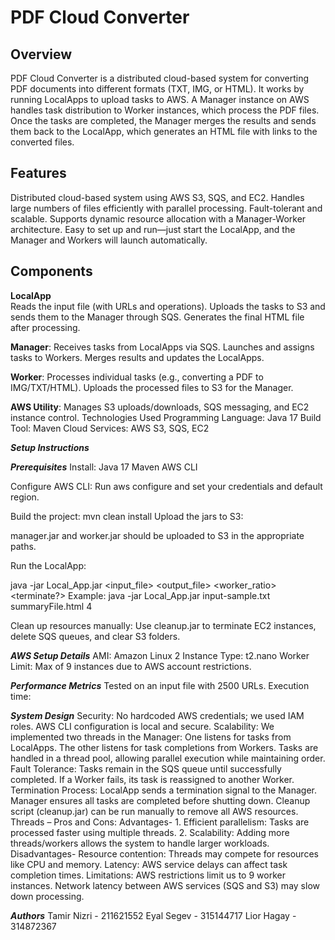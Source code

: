 # **PDF Cloud Converter**

## **Overview**  
PDF Cloud Converter is a distributed cloud-based system for converting PDF documents into different formats (TXT, IMG, or HTML). It works by running LocalApps to upload tasks to AWS. A Manager instance on AWS handles task distribution to Worker instances, which process the PDF files. Once the tasks are completed, the Manager merges the results and sends them back to the LocalApp, which generates an HTML file with links to the converted files.

## **Features**  
Distributed cloud-based system using AWS S3, SQS, and EC2.
Handles large numbers of files efficiently with parallel processing.
Fault-tolerant and scalable.
Supports dynamic resource allocation with a Manager-Worker architecture.
Easy to set up and run—just start the LocalApp, and the Manager and Workers will launch automatically.

## **Components**  

**LocalApp**  
   Reads the input file (with URLs and operations).
   Uploads the tasks to S3 and sends them to the Manager through SQS.
   Generates the final HTML file after processing.

**Manager**:
   Receives tasks from LocalApps via SQS.
   Launches and assigns tasks to Workers.
   Merges results and updates the LocalApps.

**Worker**:
   Processes individual tasks (e.g., converting a PDF to IMG/TXT/HTML).
   Uploads the processed files to S3 for the Manager.

**AWS Utility**:
   Manages S3 uploads/downloads, SQS messaging, and EC2 instance control.
   Technologies Used
   Programming Language: Java 17
   Build Tool: Maven
   Cloud Services: AWS S3, SQS, EC2
   

***Setup Instructions***

***Prerequisites***
Install:
   Java 17
   Maven
   AWS CLI

Configure AWS CLI:
   Run aws configure and set your credentials and default region.
   
   Build the project:
         mvn clean install
         Upload the jars to S3:

   manager.jar and worker.jar should be uploaded to S3 in the appropriate paths.
   
Run the LocalApp:

java -jar Local_App.jar <input_file> <output_file> <worker_ratio> <terminate?>
Example: java -jar Local_App.jar input-sample.txt summaryFile.html 4

Clean up resources manually:
   Use cleanup.jar to terminate EC2 instances, delete SQS queues, and clear S3 folders.

***AWS Setup Details***
AMI: Amazon Linux 2
Instance Type: t2.nano
Worker Limit: Max of 9 instances due to AWS account restrictions.

***Performance Metrics***
Tested on an input file with 2500 URLs.
Execution time: 

***System Design***
Security:
   No hardcoded AWS credentials; we used IAM roles.
   AWS CLI configuration is local and secure.
Scalability:
   We implemented two threads in the Manager:
   One listens for tasks from LocalApps.
   The other listens for task completions from Workers.
   Tasks are handled in a thread pool, allowing parallel execution while maintaining order.
Fault Tolerance:
   Tasks remain in the SQS queue until successfully completed.
   If a Worker fails, its task is reassigned to another Worker.
Termination Process:
   LocalApp sends a termination signal to the Manager.
   Manager ensures all tasks are completed before shutting down.
   Cleanup script (cleanup.jar) can be run manually to remove all AWS resources.
Threads – Pros and Cons:
   Advantages-
      1. Efficient parallelism: Tasks are processed faster using multiple threads.
      2. Scalability: Adding more threads/workers allows the system to handle larger workloads.
   Disadvantages- 
      Resource contention: Threads may compete for resources like CPU and memory.
      Latency: AWS service delays can affect task completion times.
Limitations:
   AWS restrictions limit us to 9 worker instances.
   Network latency between AWS services (SQS and S3) may slow down processing.

***Authors***
Tamir Nizri - 211621552
Eyal Segev - 315144717
Lior Hagay - 314872367